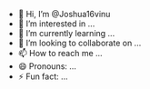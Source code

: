 - 👋 Hi, I’m @Joshua16vinu
- 👀 I’m interested in ...
- 🌱 I’m currently learning ...
- 💞️ I’m looking to collaborate on ...
- 📫 How to reach me ...
- 😄 Pronouns: ...
- ⚡ Fun fact: ...

<!---
Joshua16vinu/Joshua16vinu is a ✨ special ✨ repository because its `README.md` (this file) appears on your GitHub profile.
You can click the Preview link to take a look at your changes.
--->
